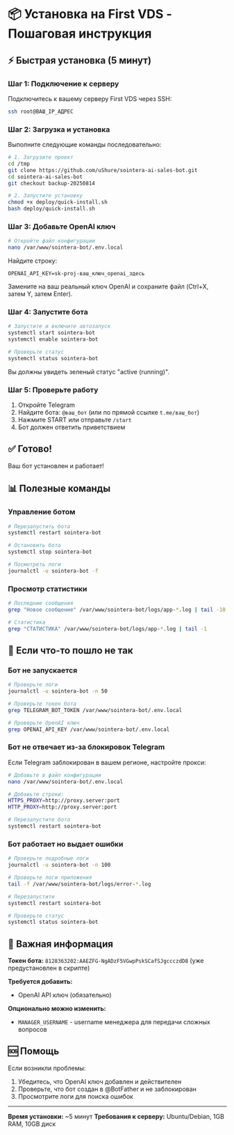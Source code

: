 # 📦 Установка на First VDS - Пошаговая инструкция

## ⚡ Быстрая установка (5 минут)

### Шаг 1: Подключение к серверу

Подключитесь к вашему серверу First VDS через SSH:

```bash
ssh root@ВАШ_IP_АДРЕС
```

### Шаг 2: Загрузка и установка

Выполните следующие команды последовательно:

```bash
# 1. Загрузите проект
cd /tmp
git clone https://github.com/uShure/sointera-ai-sales-bot.git
cd sointera-ai-sales-bot
git checkout backup-20250814

# 2. Запустите установку
chmod +x deploy/quick-install.sh
bash deploy/quick-install.sh
```

### Шаг 3: Добавьте OpenAI ключ

```bash
# Откройте файл конфигурации
nano /var/www/sointera-bot/.env.local
```

Найдите строку:
```
OPENAI_API_KEY=sk-proj-ваш_ключ_openai_здесь
```

Замените на ваш реальный ключ OpenAI и сохраните файл (Ctrl+X, затем Y, затем Enter).

### Шаг 4: Запустите бота

```bash
# Запустите и включите автозапуск
systemctl start sointera-bot
systemctl enable sointera-bot

# Проверьте статус
systemctl status sointera-bot
```

Вы должны увидеть зеленый статус "active (running)".

### Шаг 5: Проверьте работу

1. Откройте Telegram
2. Найдите бота: `@ваш_бот` (или по прямой ссылке `t.me/ваш_бот`)
3. Нажмите START или отправьте `/start`
4. Бот должен ответить приветствием

## ✅ Готово!

Ваш бот установлен и работает!

## 📊 Полезные команды

### Управление ботом

```bash
# Перезапустить бота
systemctl restart sointera-bot

# Остановить бота
systemctl stop sointera-bot

# Посмотреть логи
journalctl -u sointera-bot -f
```

### Просмотр статистики

```bash
# Последние сообщения
grep "Новое сообщение" /var/www/sointera-bot/logs/app-*.log | tail -10

# Статистика
grep "СТАТИСТИКА" /var/www/sointera-bot/logs/app-*.log | tail -1
```

## 🔧 Если что-то пошло не так

### Бот не запускается

```bash
# Проверьте логи
journalctl -u sointera-bot -n 50

# Проверьте токен бота
grep TELEGRAM_BOT_TOKEN /var/www/sointera-bot/.env.local

# Проверьте OpenAI ключ
grep OPENAI_API_KEY /var/www/sointera-bot/.env.local
```

### Бот не отвечает из-за блокировок Telegram

Если Telegram заблокирован в вашем регионе, настройте прокси:

```bash
# Добавьте в файл конфигурации
nano /var/www/sointera-bot/.env.local

# Добавьте строки:
HTTPS_PROXY=http://proxy.server:port
HTTP_PROXY=http://proxy.server:port

# Перезапустите бота
systemctl restart sointera-bot
```

### Бот работает но выдает ошибки

```bash
# Проверьте подробные логи
journalctl -u sointera-bot -n 100

# Проверьте логи приложения
tail -f /var/www/sointera-bot/logs/error-*.log

# Перезапустите
systemctl restart sointera-bot

# Проверьте статус
systemctl status sointera-bot
```

## 📝 Важная информация

**Токен бота:** `8128363202:AAEZFG-NgADzF5VGwpPskSCafSJgccczdD8`
(уже предустановлен в скрипте)

**Требуется добавить:**
- OpenAI API ключ (обязательно)

**Опционально можно изменить:**
- `MANAGER_USERNAME` - username менеджера для передачи сложных вопросов

## 🆘 Помощь

Если возникли проблемы:

1. Убедитесь, что OpenAI ключ добавлен и действителен
2. Проверьте, что бот создан в @BotFather и не заблокирован
3. Просмотрите логи для поиска ошибок

---

**Время установки:** ~5 минут
**Требования к серверу:** Ubuntu/Debian, 1GB RAM, 10GB диск
